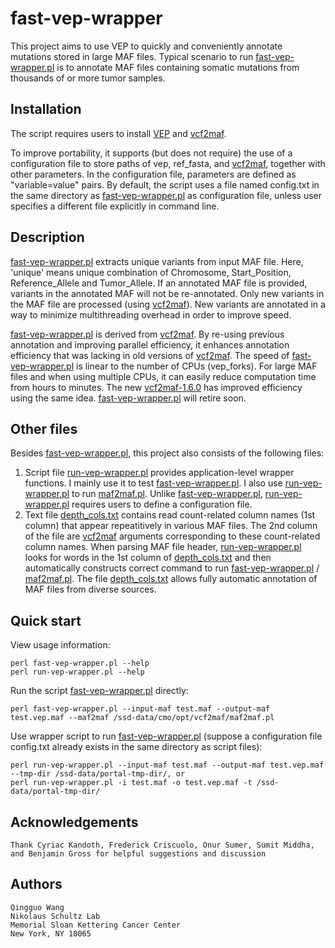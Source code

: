 fast-vep-wrapper
================

This project aims to use VEP to quickly and conveniently annotate mutations stored in large MAF files. Typical scenario to run [fast-vep-wrapper.pl]() is to annotate MAF files containing somatic mutations from thousands of or more tumor samples. 

Installation
------------

The script requires users to install [VEP](http://www.ensembl.org/info/docs/tools/vep/index.html) and [vcf2maf](https://github.com/ckandoth/vcf2maf).

To improve portability, it supports (but does not require) the use of a configuration file to store paths of vep, ref_fasta, and [vcf2maf](https://github.com/ckandoth/vcf2maf), together with other parameters. In the configuration file, parameters are defined as "variable=value" pairs. By default, the script uses a file named config.txt in the same directory as [fast-vep-wrapper.pl]() as configuration file, unless user specifies a different file explicitly in command line.

Description
-----------

[fast-vep-wrapper.pl]() extracts unique variants from input MAF file. Here, 'unique' means unique combination of Chromosome, Start_Position, Reference_Allele and Tumor_Allele. If an annotated MAF file is provided, variants in the annotated MAF will not be re-annotated. Only new variants in the MAF file are processed (using [vcf2maf](https://github.com/ckandoth/vcf2maf)). New variants are annotated in a way to minimize multithreading overhead in order to improve speed.

[fast-vep-wrapper.pl]() is derived from [vcf2maf](https://github.com/ckandoth/vcf2maf). By re-using previous annotation and improving parallel efficiency, it enhances annotation efficiency that was lacking in old versions of [vcf2maf](https://github.com/ckandoth/vcf2maf). The speed of [fast-vep-wrapper.pl]() is linear to the number of CPUs (vep_forks). For large MAF files and when using multiple CPUs, it can easily reduce computation time from hours to minutes. The new [vcf2maf-1.6.0](https://github.com/ckandoth/vcf2maf) has improved efficiency using the same idea. [fast-vep-wrapper.pl]() will retire soon.   

Other files
-----------

Besides [fast-vep-wrapper.pl](), this project also consists of the following files:
 1. Script file [run-vep-wrapper.pl]() provides application-level wrapper functions. I mainly use it to test [fast-vep-wrapper.pl](). I also use [run-vep-wrapper.pl]() to run [maf2maf.pl](https://github.com/ckandoth/vcf2maf). Unlike [fast-vep-wrapper.pl](), [run-vep-wrapper.pl]() requires users to define a configuration file.
 2. Text file [depth_cols.txt]() contains read count-related column names (1st column) that appear repeatitively in various MAF files. The 2nd column of the file are [vcf2maf](https://github.com/ckandoth/vcf2maf) arguments corresponding to these count-related column names. When parsing MAF file header, [run-vep-wrapper.pl]() looks for words in the 1st column of [depth_cols.txt]() and then automatically constructs correct command to run [fast-vep-wrapper.pl]() / [maf2maf.pl](https://github.com/ckandoth/vcf2maf). The file [depth_cols.txt]() allows fully automatic annotation of MAF files from diverse sources.

Quick start
-----------

View usage information:

    perl fast-vep-wrapper.pl --help
    perl run-vep-wrapper.pl --help

Run the script [fast-vep-wrapper.pl]() directly:

    perl fast-vep-wrapper.pl --input-maf test.maf --output-maf test.vep.maf --maf2maf /ssd-data/cmo/opt/vcf2maf/maf2maf.pl

Use wrapper script to run [fast-vep-wrapper.pl]() (suppose a configuration file config.txt already exists in the same directory as script files):

    perl run-vep-wrapper.pl --input-maf test.maf --output-maf test.vep.maf --tmp-dir /ssd-data/portal-tmp-dir/, or
    perl run-vep-wrapper.pl -i test.maf -o test.vep.maf -t /ssd-data/portal-tmp-dir/


Acknowledgements
----------------

    Thank Cyriac Kandoth, Frederick Criscuolo, Onur Sumer, Sumit Middha, and Benjamin Gross for helpful suggestions and discussion

Authors
-------

    Qingguo Wang
    Nikolaus Schultz Lab
    Memorial Sloan Kettering Cancer Center
    New York, NY 10065

